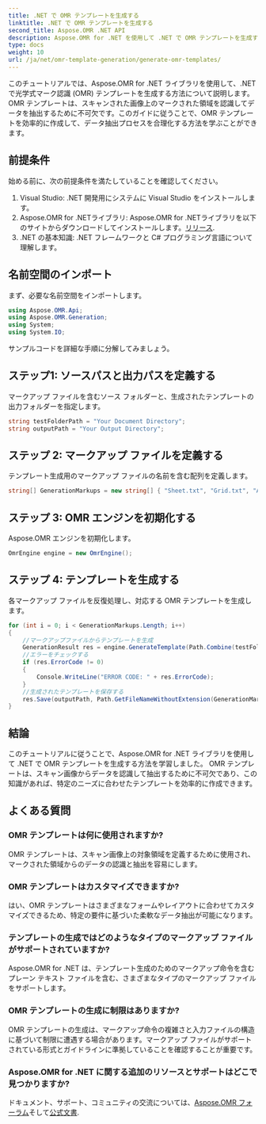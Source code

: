 ```yaml
---
title: .NET で OMR テンプレートを生成する
linktitle: .NET で OMR テンプレートを生成する
second_title: Aspose.OMR .NET API
description: Aspose.OMR for .NET を使用して .NET で OMR テンプレートを生成する方法を学びます。カスタマイズ可能なテンプレートを使用して、スキャンした画像からのデータ抽出を効率化します。
type: docs
weight: 10
url: /ja/net/omr-template-generation/generate-omr-templates/
---
```

このチュートリアルでは、Aspose.OMR for .NET ライブラリを使用して、.NET で光学式マーク認識 (OMR) テンプレートを生成する方法について説明します。OMR テンプレートは、スキャンされた画像上のマークされた領域を認識してデータを抽出するために不可欠です。このガイドに従うことで、OMR テンプレートを効率的に作成して、データ抽出プロセスを合理化する方法を学ぶことができます。
## 前提条件
始める前に、次の前提条件を満たしていることを確認してください。
1. Visual Studio: .NET 開発用にシステムに Visual Studio をインストールします。
2.  Aspose.OMR for .NETライブラリ: Aspose.OMR for .NETライブラリを以下のサイトからダウンロードしてインストールします。[リリース](https://releases.aspose.com/omr/net/).
3. .NET の基本知識: .NET フレームワークと C# プログラミング言語について理解します。
## 名前空間のインポート
まず、必要な名前空間をインポートします。
```csharp
using Aspose.OMR.Api;
using Aspose.OMR.Generation;
using System;
using System.IO;
```
サンプルコードを詳細な手順に分解してみましょう。
## ステップ1: ソースパスと出力パスを定義する
マークアップ ファイルを含むソース フォルダーと、生成されたテンプレートの出力フォルダーを指定します。
```csharp
string testFolderPath = "Your Document Directory";
string outputPath = "Your Output Directory";
```
## ステップ 2: マークアップ ファイルを定義する
テンプレート生成用のマークアップ ファイルの名前を含む配列を定義します。
```csharp
string[] GenerationMarkups = new string[] { "Sheet.txt", "Grid.txt", "AsposeTest.txt" };
```
## ステップ 3: OMR エンジンを初期化する
Aspose.OMR エンジンを初期化します。
```csharp
OmrEngine engine = new OmrEngine();
```
## ステップ 4: テンプレートを生成する
各マークアップ ファイルを反復処理し、対応する OMR テンプレートを生成します。
```csharp
for (int i = 0; i < GenerationMarkups.Length; i++)
{
    //マークアップファイルからテンプレートを生成
    GenerationResult res = engine.GenerateTemplate(Path.Combine(testFolderPath, GenerationMarkups[i]));
    //エラーをチェックする
    if (res.ErrorCode != 0)
    {
        Console.WriteLine("ERROR CODE: " + res.ErrorCode);
    }
    //生成されたテンプレートを保存する
    res.Save(outputPath, Path.GetFileNameWithoutExtension(GenerationMarkups[i]));
}
```
## 結論
このチュートリアルに従うことで、Aspose.OMR for .NET ライブラリを使用して .NET で OMR テンプレートを生成する方法を学習しました。 OMR テンプレートは、スキャン画像からデータを認識して抽出するために不可欠であり、この知識があれば、特定のニーズに合わせたテンプレートを効率的に作成できます。
## よくある質問
### OMR テンプレートは何に使用されますか?
OMR テンプレートは、スキャン画像上の対象領域を定義するために使用され、マークされた領域からのデータの認識と抽出を容易にします。
### OMR テンプレートはカスタマイズできますか?
はい、OMR テンプレートはさまざまなフォームやレイアウトに合わせてカスタマイズできるため、特定の要件に基づいた柔軟なデータ抽出が可能になります。
### テンプレートの生成ではどのようなタイプのマークアップ ファイルがサポートされていますか?
Aspose.OMR for .NET は、テンプレート生成のためのマークアップ命令を含むプレーン テキスト ファイルを含む、さまざまなタイプのマークアップ ファイルをサポートします。
### OMR テンプレートの生成に制限はありますか?
OMR テンプレートの生成は、マークアップ命令の複雑さと入力ファイルの構造に基づいて制限に遭遇する場合があります。マークアップ ファイルがサポートされている形式とガイドラインに準拠していることを確認することが重要です。
### Aspose.OMR for .NET に関する追加のリソースとサポートはどこで見つかりますか?
ドキュメント、サポート、コミュニティの交流については、[Aspose.OMR フォーラム](https://forum.aspose.com/c/omr/38)そして[公式文書](https://reference.aspose.com/omr/net/).